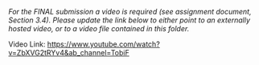 *For the FINAL submission a video is required (see assignment document, Section 3.4). Please update the link below to either point to an externally hosted video, or to a video file contained in this folder.*

Video Link: https://www.youtube.com/watch?v=ZbXVG2tRYv4&ab_channel=TobiF
